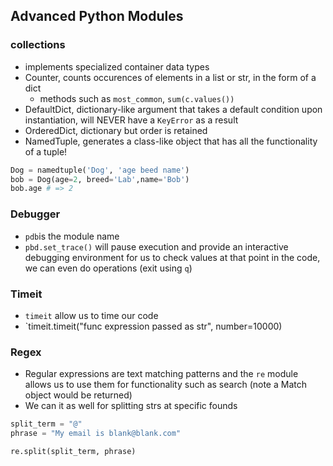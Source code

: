 ## Advanced Python Modules
### collections
* implements specialized container data types
* Counter, counts occurences of elements in a list or str, in the form of a dict
    - methods such as `most_common`, `sum(c.values())`
* DefaultDict, dictionary-like argument that takes a default condition upon instantiation, will NEVER have a `KeyError` as a result
* OrderedDict, dictionary but order is retained
* NamedTuple, generates a class-like object that has all the functionality of a tuple!
```python
Dog = namedtuple('Dog', 'age beed name')
bob = Dog(age=2, breed='Lab',name='Bob')
bob.age # => 2
```

### Debugger
* `pdb`is the module name
* `pbd.set_trace()` will pause execution and provide an interactive debugging environment for us to check values at that point in the code, we can even do operations (exit using `q`)

### Timeit
* `timeit` allow us to time our code
* `timeit.timeit("func expression passed as str", number=10000)

### Regex
* Regular expressions are text matching patterns and the `re` module allows us to use them for functionality such as search (note a Match object would be returned)
* We can it as well for splitting strs at specific founds
```python
split_term = "@"
phrase = "My email is blank@blank.com"

re.split(split_term, phrase)
```